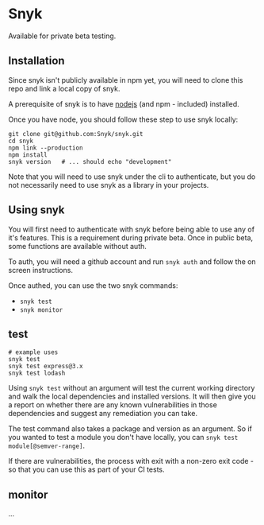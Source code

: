 # Snyk

Available for private beta testing.

## Installation

Since snyk isn't publicly available in npm yet, you will need to clone this repo and link a local copy of snyk.

A prerequisite of snyk is to have [nodejs](https://nodejs.org) (and npm - included) installed.

Once you have node, you should follow these step to use snyk locally:

```shell
git clone git@github.com:Snyk/snyk.git
cd snyk
npm link --production
npm install
snyk version   # ... should echo "development"
```

Note that you will need to use snyk under the cli to authenticate, but you do not necessarily need to use snyk as a library in your projects.

## Using snyk

You will first need to authenticate with snyk before being able to use any of it's features. This is a requirement during private beta. Once in public beta, some functions are available without auth.

To auth, you will need a github account and run `snyk auth` and follow the on screen instructions.

Once authed, you can use the two snyk commands:

- `snyk test`
- `snyk monitor`

## test

```shell
# example uses
snyk test
snyk test express@3.x
snyk test lodash
```

Using `snyk test` without an argument will test the current working directory and walk the local dependencies and installed versions. It will then give you a report on whether there are any known vulnerabilities in those dependencies and suggest any remediation you can take.

The test command also takes a package and version as an argument. So if you wanted to test a module you don't have locally, you can `snyk test module[@semver-range]`.

If there are vulnerabilities, the process with exit with a non-zero exit code - so that you can use this as part of your CI tests.

## monitor

...